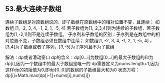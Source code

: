 ## 53.最大连续子数组
连续子数组是对原数组说的，即子数组在原数组中的相对位置不变，且连续；
如数组 [1, -2, 3, 4, -1, 2, 1, -5, 4]  若子数组为[1,-2,3,4]则为连续的子数组，若子数组为[1,-2,1]则不是连续子数组。
子序列和子数组的区别：子序列是在数组中的相对位置不变，子数组必须在数组中连续；
如数组[1, -2, 3, 4, -1, 2, 1, -5, 4] ，[3,4]为子数组或者子序列，[3,-5]为子序列且不为子数组

解法：dp或者滑动窗口
dp的含义：dp[0...i]为数组[0...i]的最大子数组的和为dp[i],因为一个数组中的最大子数组是唯一的
dp需要定义为nums.length+1,因为这样dp的初始值为0,即dp[0..0]的数组的子数组最大和为0
状态方程：dp[i]=Math.max(dp[i-1]+nums[i],nums[i])